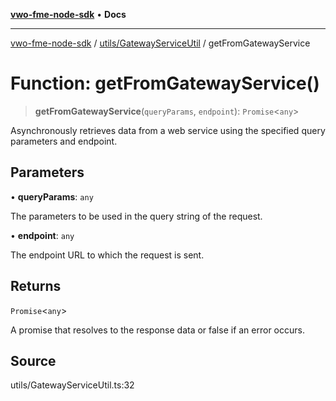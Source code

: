 [**vwo-fme-node-sdk**](../../../README.md) • **Docs**

---

[vwo-fme-node-sdk](../../../modules.md) / [utils/GatewayServiceUtil](../README.md) / getFromGatewayService

# Function: getFromGatewayService()

> **getFromGatewayService**(`queryParams`, `endpoint`): `Promise`\<`any`\>

Asynchronously retrieves data from a web service using the specified query parameters and endpoint.

## Parameters

• **queryParams**: `any`

The parameters to be used in the query string of the request.

• **endpoint**: `any`

The endpoint URL to which the request is sent.

## Returns

`Promise`\<`any`\>

A promise that resolves to the response data or false if an error occurs.

## Source

utils/GatewayServiceUtil.ts:32
